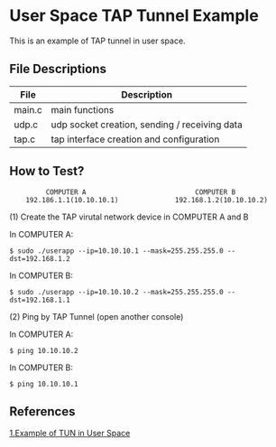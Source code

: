 User Space TAP Tunnel Example
=============================

This is an example of TAP tunnel in user space.

File Descriptions
-----------------

| File   | Description                                   | 
|--------|-----------------------------------------------|
| main.c | main functions                                |
| udp.c  | udp socket creation, sending / receiving data |
| tap.c  | tap interface creation and configuration      |

How to Test?
------------

             COMPUTER A                           COMPUTER B
        192.186.1.1(10.10.10.1)              192.168.1.2(10.10.10.2)

(1) Create the TAP virutal network device in COMPUTER A and B

In COMPUTER A:

    $ sudo ./userapp --ip=10.10.10.1 --mask=255.255.255.0 --dst=192.168.1.2

In COMPUTER B:

    $ sudo ./userapp --ip=10.10.10.2 --mask=255.255.255.0 --dst=192.168.1.1

(2) Ping by TAP Tunnel (open another console)

In COMPUTER A:

    $ ping 10.10.10.2

In COMPUTER B:

    $ ping 10.10.10.1


References
----------
[1.Example of TUN in User Space](http://neokentblog.blogspot.tw/2014/05/linux-virtual-interface-tuntap.html)

